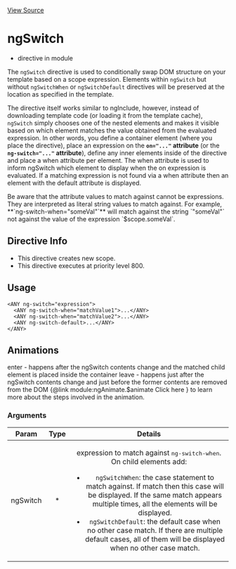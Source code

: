 

[View Source](http://github.com///tree/master/#L20961)



# ngSwitch



* directive in module []()






The `ngSwitch` directive is used to conditionally swap DOM structure on your template based on a scope expression.
Elements within `ngSwitch` but without `ngSwitchWhen` or `ngSwitchDefault` directives will be preserved at the location
as specified in the template.

The directive itself works similar to ngInclude, however, instead of downloading template code (or loading it
from the template cache), `ngSwitch` simply chooses one of the nested elements and makes it visible based on which element
matches the value obtained from the evaluated expression. In other words, you define a container element
(where you place the directive), place an expression on the **`on="..."` attribute**
(or the **`ng-switch="..."` attribute**), define any inner elements inside of the directive and place
a when attribute per element. The when attribute is used to inform ngSwitch which element to display when the on
expression is evaluated. If a matching expression is not found via a when attribute then an element with the default
attribute is displayed.

<div class="alert alert-info">
Be aware that the attribute values to match against cannot be expressions. They are interpreted
as literal string values to match against.
For example, **`ng-switch-when="someVal"`** will match against the string `"someVal"` not against the
value of the expression `$scope.someVal`.
</div>








## Directive Info

* This directive creates new scope.
* This directive executes at priority level 800.


## Usage


  <pre><code>&lt;ANY ng-switch=&quot;expression&quot;&gt;
  &lt;ANY ng-switch-when=&quot;matchValue1&quot;&gt;...&lt;/ANY&gt;
  &lt;ANY ng-switch-when=&quot;matchValue2&quot;&gt;...&lt;/ANY&gt;
  &lt;ANY ng-switch-default&gt;...&lt;/ANY&gt;
&lt;/ANY&gt;</code></pre>




## Animations
enter - happens after the ngSwitch contents change and the matched child element is placed inside the container
leave - happens just after the ngSwitch contents change and just before the former contents are removed from the DOM
{@link module:ngAnimate.$animate Click here } to learn more about the steps involved in the animation.

### Arguments

| Param | Type | Details |
| :--: | :--: | :--: |
| ngSwitch | * | <p>expression to match against <tt>ng-switch-when</tt>. On child elements add:</p> <ul> <li><code>ngSwitchWhen</code>: the case statement to match against. If match then this case will be displayed. If the same match appears multiple times, all the elements will be displayed.</li> <li><code>ngSwitchDefault</code>: the default case when no other case match. If there are multiple default cases, all of them will be displayed when no other case match.</li> </ul>  |




